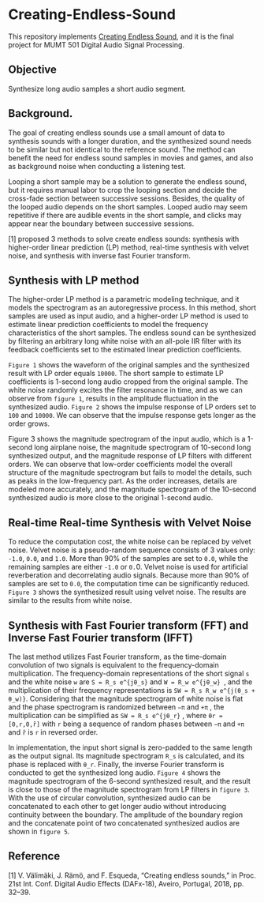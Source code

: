 # Creating-Endless-Sound
This repository implements [Creating Endless Sound](http://research.spa.aalto.fi/publications/papers/dafx18-endless/), and it is the final project for MUMT 501 Digital Audio Signal Processing. 

## Objective
Synthesize long audio samples a short audio segment.

## Background.
The goal of creating endless sounds use a small amount of data to synthesis sounds with a longer duration, and the synthesized sound needs to be similar but not identical to the reference sound. The method can benefit the need for endless sound samples in movies and games, and also as background noise when conducting a listening test.

Looping a short sample may be a solution to generate the endless sound, but it requires manual labor to crop the looping section and decide the cross-fade section between successive sessions. Besides, the quality of the looped audio depends on the short samples. Looped audio may seem repetitive if there are audible events in the short sample, and clicks may appear near the boundary between successive sessions.

[1] proposed 3 methods to solve create endless sounds: synthesis with higher-order linear prediction (LP) method, real-time synthesis with velvet noise, and synthesis with inverse fast Fourier transform.

## Synthesis with LP method
The higher-order LP method is a parametric modeling technique, and it models the spectrogram as an autoregressive process. In this method, short samples are used as input audio, and a higher-order LP method is used to estimate linear prediction coefficients to model the frequency characteristics of the short samples. The endless sound can be synthesized by filtering an arbitrary long white noise with an all-pole IIR filter with its feedback coefficients set to the estimated linear prediction coefficients.

`Figure 1` shows the waveform of the original samples and the synthesized result with LP order equals `10000`. The short sample to estimate LP coefficients is 1-second long audio cropped from the original sample. The white noise randomly excites the filter resonance in time, and as we can observe from `figure 1`, results in the amplitude fluctuation in the synthesized audio. `Figure 2` shows the impulse response of LP orders set to `100` and `10000`. We can observe that the impulse response gets longer as the order grows.

Figure 3 shows the magnitude spectrogram of the input audio, which is a 1-second long airplane noise, the magnitude spectrogram of 10-second long synthesized output, and the magnitude response of LP filters with different orders. We can observe that low-order coefficients model the overall structure of the magnitude spectrogram but fails to model the details, such as peaks in the low-frequency part. As the order increases, details are modeled more accurately, and the magnitude spectrogram of the 10-second synthesized audio is more close to the original 1-second audio.

## Real-time Real-time Synthesis with Velvet Noise
To reduce the computation cost, the white noise can be replaced by velvet noise. Velvet noise is a pseudo-random sequence consists of 3 values only: `-1.0`, `0.0`, and `1.0`. More than 90% of the samples are set to `0.0`, while the remaining samples are either `-1.0` or `0.`0. Velvet noise is used for artificial reverberation and decorrelating audio signals. Because more than 90% of samples are set to `0.0`, the computation time can be significantly reduced. `Figure 3` shows the synthesized result using velvet noise. The results are similar to the results from white noise.

## Synthesis with Fast Fourier transform (FFT) and Inverse Fast Fourier transform (IFFT)
The last method utilizes Fast Fourier transform, as the time-domain convolution of two signals is equivalent to the frequency-domain multiplication. The frequency-domain representations of the short signal `s` and the white noise `w` are `S = R_s e^{jθ_s}` and `W = R_w e^{jθ_w} `, and the multiplication of their frequency representations is `SW = R_s R_w e^{j(θ_s + θ_w)}`. Considering that the magnitude spectrogram of white noise is flat and the phase spectrogram is randomized between `−π` and `+π` , the multiplication can be simplified as `SW = R_s e^{jθ_r}` , where `θr = [0,r,0,r̂]` with `r` being a sequence of random phases between `−π` and `+π` and `r̂` is `r` in reversed order.

In implementation, the input short signal is zero-padded to the same length as the output signal. Its magnitude spectrogram `R_s` is calculated, and its phase is replaced with `θ_r`. Finally, the inverse Fourier transform is conducted to get the synthesized long audio. `Figure 4` shows the magnitude spectrogram of the 6-second synthesized result, and the result is close to those of the magnitude spectrogram from LP filters in `figure 3`. With the use of circular convolution, synthesized audio can be concatenated to each other to get longer audio without introducing continuity between the boundary. The amplitude of the boundary region and the concatenate point of two concatenated synthesized audios are shown in `figure 5`.

## Reference
[1] V. Välimäki, J. Rämö, and F. Esqueda, “Creating endless sounds,” in Proc. 21st Int. Conf. Digital Audio Effects (DAFx-18), Aveiro, Portugal, 2018, pp. 32–39.


